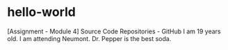 # hello-world
[Assignment - Module 4] Source Code Repositories - GitHub
I am 19 years old.
I am attending Neumont.
Dr. Pepper is the best soda.
